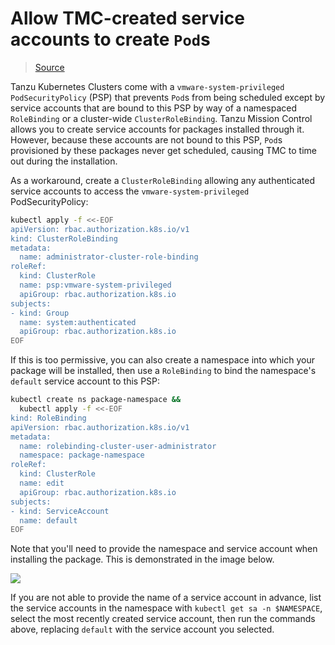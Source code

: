 # Allow TMC-created service accounts to create `Pod`s

> [Source](https://www.unknownfault.com/posts/podsecuritypolicy-unable-to-admit-pod/)

Tanzu Kubernetes Clusters come with a `vmware-system-privileged` `PodSecurityPolicy` (PSP) that prevents `Pod`s from being scheduled except by service accounts that are bound to this PSP by way of a namespaced `RoleBinding` or a cluster-wide `ClusterRoleBinding`. Tanzu Mission Control allows you to create service accounts for packages installed through it. However, because these accounts are not bound to this PSP, `Pod`s provisioned by these packages never get scheduled, causing TMC to time out during the installation.

As a workaround, create a `ClusterRoleBinding` allowing any authenticated service accounts to access the `vmware-system-privileged` PodSecurityPolicy:

```sh
kubectl apply -f <<-EOF
apiVersion: rbac.authorization.k8s.io/v1
kind: ClusterRoleBinding
metadata:
  name: administrator-cluster-role-binding
roleRef:
  kind: ClusterRole
  name: psp:vmware-system-privileged
  apiGroup: rbac.authorization.k8s.io
subjects:
- kind: Group
  name: system:authenticated
  apiGroup: rbac.authorization.k8s.io
EOF
```

If this is too permissive, you can also create a namespace into which your package will be installed, then use a `RoleBinding` to bind the namespace's `default` service account to this PSP:

```sh
kubectl create ns package-namespace &&
  kubectl apply -f <<-EOF
kind: RoleBinding
apiVersion: rbac.authorization.k8s.io/v1
metadata:
  name: rolebinding-cluster-user-administrator
  namespace: package-namespace
roleRef:
  kind: ClusterRole
  name: edit
  apiGroup: rbac.authorization.k8s.io
subjects:
- kind: ServiceAccount
  name: default
EOF
```

Note that you'll need to provide the namespace and service account when installing the package. This is demonstrated in the image below.

![](./img/tmc-service-account-pods/image110.png)

If you are not able to provide the name of a service account in advance, list the service accounts in the namespace with `kubectl get sa -n $NAMESPACE`, select the most recently created service account, then run the commands above, replacing `default` with the service account you selected.
